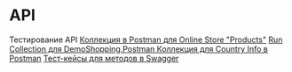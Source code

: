 # API
Тестирование API
[Коллекция в Postman для Online Store "Products"](https://www.postman.com/this-alena/my-workspace/example/40985076-0a3928b3-3a7e-4706-b754-29d569bd2c3b)
[Run Collection для DemoShopping.Postman ](https://github.com/user-attachments/files/18446812/DemoShopping.postman_test_run.json)
[Коллекция для Country Info в Postman](https://www.postman.com/this-alena/workspace/my-workspace/collection/40985076-22c4b723-b029-4205-af0d-f607ca2ff081?action=share&creator=40985076&active-environment=40985076-bea2284c-7003-403d-9242-0156618be381)
[Тест-кейсы для методов в Swagger](https://github.com/user-attachments/files/18476996/G9-2025-01-20.pdf)
